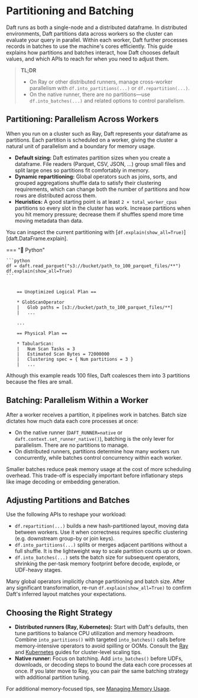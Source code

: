 # Partitioning and Batching

Daft runs as both a single-node and a distributed dataframe. In distributed environments, Daft partitions data across workers so the cluster can evaluate your query in parallel. Within each worker, Daft further processes records in batches to use the machine's cores efficiently. This guide explains how partitions and batches interact, how Daft chooses default values, and which APIs to reach for when you need to adjust them.

> **TL;DR**
>
> - On Ray or other distributed runners, manage cross-worker parallelism with `df.into_partitions(...)` or `df.repartition(...)`.
> - On the native runner, there are no partitions—use `df.into_batches(...)` and related options to control parallelism.

## Partitioning: Parallelism Across Workers

When you run on a cluster such as Ray, Daft represents your dataframe as partitions. Each partition is scheduled on a worker, giving the cluster a natural unit of parallelism and a boundary for memory usage.

- **Default sizing:** Daft estimates partition sizes when you create a dataframe. File readers (Parquet, CSV, JSON, ...) group small files and split large ones so partitions fit comfortably in memory.
- **Dynamic repartitioning:** Global operators such as joins, sorts, and grouped aggregations shuffle data to satisfy their clustering requirements, which can change both the number of partitions and how rows are distributed across them.
- **Heuristics:** A good starting point is at least `2 × total_worker_cpus` partitions so every slot in the cluster has work. Increase partitions when you hit memory pressure; decrease them if shuffles spend more time moving metadata than data.

You can inspect the current partitioning with [`df.explain(show_all=True)`][daft.DataFrame.explain].

=== "🐍 Python"

    ```python
    df = daft.read_parquet("s3://bucket/path_to_100_parquet_files/**")
    df.explain(show_all=True)
    ```

``` {title="Output"}

    == Unoptimized Logical Plan ==

    * GlobScanOperator
    |   Glob paths = [s3://bucket/path_to_100_parquet_files/**]
    |   ...

    ...

    == Physical Plan ==

    * TabularScan:
    |   Num Scan Tasks = 3
    |   Estimated Scan Bytes = 72000000
    |   Clustering spec = { Num partitions = 3 }
    |   ...
```

Although this example reads 100 files, Daft coalesces them into 3 partitions because the files are small.

## Batching: Parallelism Within a Worker

After a worker receives a partition, it pipelines work in batches. Batch size dictates how much data each core processes at once:

- On the native runner (`DAFT_RUNNER=native` or `daft.context.set_runner_native()`), batching is the only lever for parallelism. There are no partitions to manage.
- On distributed runners, partitions determine how many workers run concurrently, while batches control concurrency within each worker.

Smaller batches reduce peak memory usage at the cost of more scheduling overhead. This trade-off is especially important before inflationary steps like image decoding or embedding generation.

## Adjusting Partitions and Batches

Use the following APIs to reshape your workload:

- `df.repartition(...)` builds a new hash-partitioned layout, moving data between workers. Use it when correctness requires specific clustering (e.g. downstream group-by or join keys).
- `df.into_partitions(...)` splits or merges adjacent partitions without a full shuffle. It is the lightweight way to scale partition counts up or down.
- `df.into_batches(...)` sets the batch size for subsequent operators, shrinking the per-task memory footprint before decode, explode, or UDF-heavy stages.

Many global operators implicitly change partitioning and batch size. After any significant transformation, re-run `df.explain(show_all=True)` to confirm Daft's inferred layout matches your expectations.

## Choosing the Right Strategy

- **Distributed runners (Ray, Kubernetes):** Start with Daft's defaults, then tune partitions to balance CPU utilization and memory headroom. Combine `into_partitions()` with targeted `into_batches()` calls before memory-intensive operators to avoid spilling or OOMs. Consult the [Ray](../distributed/ray.md) and [Kubernetes](../distributed/kubernetes.md) guides for cluster-level scaling tips.
- **Native runner:** Focus on batching. Add `into_batches()` before UDFs, downloads, or decoding steps to bound the data each core processes at once. If you later move to Ray, you can pair the same batching strategy with additional partition tuning.

For additional memory-focused tips, see [Managing Memory Usage](memory.md).
